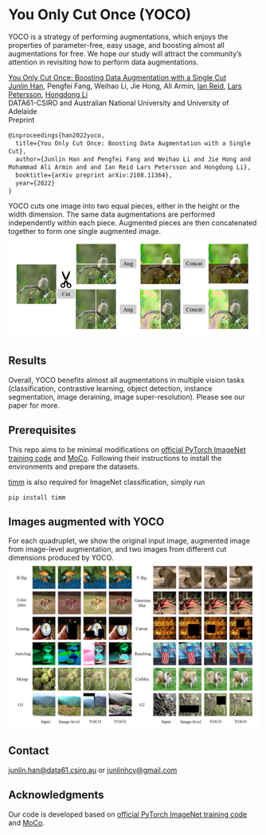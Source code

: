 # You Only Cut Once (YOCO)

YOCO is a strategy of performing augmentations, which enjoys the properties of parameter-free, easy usage, and boosting almost all augmentations for free. We hope our study will attract the community’s attention in revisiting how to perform data augmentations. 

[You Only Cut Once: Boosting Data Augmentation with a Single Cut](https://arxiv.org/pdf/2108.11364.pdf)<br>
[Junlin Han](https://junlinhan.github.io/), Pengfei Fang, Weihao Li, Jie Hong, Ali Armin, [Ian Reid](https://cs.adelaide.edu.au/~ianr/), [Lars Petersson](https://people.csiro.au/P/L/Lars-Petersson), [Hongdong Li](http://users.cecs.anu.edu.au/~hongdong/)<br>
DATA61-CSIRO and Australian National University and University of Adelaide<br>
Preprint

```
@inproceedings{han2022yoco,
  title={You Only Cut Once: Boosting Data Augmentation with a Single Cut},
  author={Junlin Han and Pengfei Fang and Weihao Li and Jie Hong and Mohammad Ali Armin and and Ian Reid Lars Petersson and Hongdong Li},
  booktitle={arXiv preprint arXiv:2108.11364},
  year={2022}
}
```
YOCO cuts one image into two equal pieces, either in the height or the width dimension. The same data augmentations are performed independently within each piece. Augmented pieces are then concatenated together to form one single augmented image.
<img src='imgs/aug_overview.png' align="middle" width=800>
　  
   
## Results

Overall, YOCO benefits almost all augmentations in multiple vision tasks (classification, contrastive learning, object detection, instance segmentation, image deraining, image super-resolution). Please see our paper for more. 

## Prerequisites

This repo aims to be minimal modifications on [official PyTorch ImageNet training code](https://github.com/pytorch/examples/tree/master/imagenet) and [MoCo](https://github.com/facebookresearch/moco). Following their instructions to install the environments and prepare the datasets.

[timm](https://github.com/rwightman/pytorch-image-models) is also required for ImageNet classification, simply run

```
pip install timm
```
## Images augmented with YOCO
For each quadruplet, we show the original input image, augmented image from image-level augmentation, and two images from different cut dimensions produced by YOCO.
<img src='imgs/visu.png' align="middle" width=800>


## Contact
junlin.han@data61.csiro.au or junlinhcv@gmail.com

## Acknowledgments
Our code is developed based on [official PyTorch ImageNet training code](https://github.com/pytorch/examples/tree/master/imagenet) and [MoCo](https://github.com/facebookresearch/moco). 


